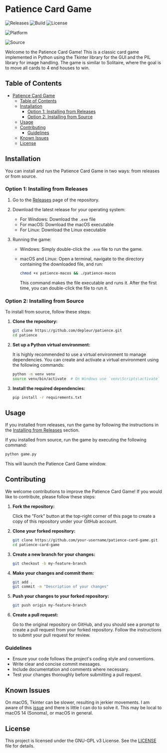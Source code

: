 # Patience Card Game

![Releases](https://img.shields.io/github/v/release/depleur/patience?label=latest-release) ![Build](https://img.shields.io/badge/build-passing-brightgreen) ![License](https://img.shields.io/badge/license-GPL--v3-blue)

![Platform](https://img.shields.io/badge/platform-Windows%20%7C%20macOS%20%7C%20Linux-orange)

![Source](https://img.shields.io/badge/source-available-blue)

Welcome to the Patience Card Game! This is a classic card game implemented in Python using the Tkinter library for the GUI and the PIL library for image handling. The game is similar to Solitaire, where the goal is to move all cards to 4 end houses to win.

## Table of Contents

- [Patience Card Game](#patience-card-game)
  - [Table of Contents](#table-of-contents)
  - [Installation](#installation)
    - [Option 1: Installing from Releases](#option-1-installing-from-releases)
    - [Option 2: Installing from Source](#option-2-installing-from-source)
  - [Usage](#usage)
  - [Contributing](#contributing)
    - [Guidelines](#guidelines)
  - [Known Issues](#known-issues)
  - [License](#license)

## Installation

You can install and run the Patience Card Game in two ways: from releases or from source.

### Option 1: Installing from Releases

1. Go to the [Releases](https://github.com/depleur/patience/releases) page of the repository.
2. Download the latest release for your operating system:

   - For Windows: Download the `.exe` file
   - For macOS: Download the macOS executable
   - For Linux: Download the Linux executable

3. Running the game:

   - Windows: Simply double-click the `.exe` file to run the game.
   - macOS and Linux: Open a terminal, navigate to the directory containing the downloaded file, and run:

     ```sh
     chmod +x patience-macos && ./patience-macos
     ```

     This command makes the file executable and runs it. After the first time, you can double-click the file to run it.

### Option 2: Installing from Source

To install from source, follow these steps:

1. **Clone the repository:**

   ```sh
   git clone https://github.com/depleur/patience.git
   cd patience
   ```

2. **Set up a Python virtual environment:**

   It is highly recommended to use a virtual environment to manage dependencies. You can create and activate a virtual environment using the following commands:

   ```sh
   python -m venv venv
   source venv/bin/activate  # On Windows use `venv\Scripts\activate`
   ```

3. **Install the required dependencies:**

   ```sh
   pip install -r requirements.txt
   ```

## Usage

If you installed from releases, run the game by following the instructions in the [Installing from Releases](#option-1-installing-from-releases) section.

If you installed from source, run the game by executing the following command:

```sh
python game.py
```

This will launch the Patience Card Game window.

## Contributing

We welcome contributions to improve the Patience Card Game! If you would like to contribute, please follow these steps:

1. **Fork the repository:**

   Click the "Fork" button at the top-right corner of this page to create a copy of this repository under your GitHub account.

2. **Clone your forked repository:**

   ```sh
   git clone https://github.com/your-username/patience-card-game.git
   cd patience-card-game
   ```

3. **Create a new branch for your changes:**

   ```sh
   git checkout -b my-feature-branch
   ```

4. **Make your changes and commit them:**

   ```sh
   git add .
   git commit -m "Description of your changes"
   ```

5. **Push your changes to your forked repository:**

   ```sh
   git push origin my-feature-branch
   ```

6. **Create a pull request:**

   Go to the original repository on GitHub, and you should see a prompt to create a pull request from your forked repository. Follow the instructions to submit your pull request for review.

### Guidelines

- Ensure your code follows the project's coding style and conventions.
- Write clear and concise commit messages.
- Include documentation and comments where necessary.
- Test your changes thoroughly before submitting a pull request.

## Known Issues

On macOS, Tkinter can be slower, resulting in jerkier movements.
I am aware of this [issue](https://github.com/python/cpython/issues/87677) and there is little I can do to solve it.
This may be local to macOS 14 (Sonoma), or macOS in general.

## License

This project is licensed under the GNU-GPL v3 License. See the [LICENSE](LICENSE) file for details.

